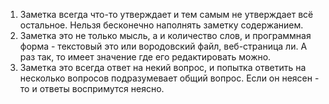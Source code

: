 1. Заметка всегда что-то утверждает и тем самым не утверждает всё остальное. Нельзя бесконечно наполнять заметку содержанием.
2. Заметка это не только мысль, а и количество слов, и программная форма - текстовый это или вородовский файл,  веб-страница ли. А раз так, то имеет значение где его редактировать можно.
3. Заметка это всегда ответ на некий вопрос, и попытка ответить на несколько вопросов подразумевает общий вопрос. Если он неясен - то и ответы воспримутся неясно.